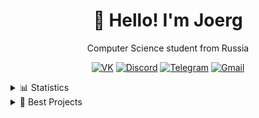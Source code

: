 <div align="center">

# 👋 Hello! I'm Joerg  

Computer Science student from Russia  

[![VK](https://img.shields.io/badge/VK-4680C2?style=for-the-badge&logo=vk&logoColor=white)](https://vk.com/redpoo)
[![Discord](https://img.shields.io/badge/Discord-5865F2?style=for-the-badge&logo=discord&logoColor=white)](https://discordapp.com/users/368399838389207040)
[![Telegram](https://img.shields.io/badge/Telegram-2CA5E0?style=for-the-badge&logo=telegram&logoColor=white)](https://t.me/joerj9)
[![Gmail](https://img.shields.io/badge/Gmail-EA4335?style=for-the-badge&logo=gmail&logoColor=white)](y.vegner@g.nsu.ru)
<div align="left">
<details>
  <summary>📊 Statistics </summary>
  <br>
  
![GitHub Stats](https://github-readme-stats.vercel.app/api?username=Joerg1632&show_icons=true&theme=tokyonight)
![Top Langs](https://github-readme-stats.vercel.app/api/top-langs/?username=Joerg1632&hide=makefile,swig&layout=normal&theme=tokyonight)
  
</details>

<details>
  <summary>💼 Best Projects</summary>
<br>
<div align="left">

| Technology | Projects |
|------------|---------|
| ![Python](https://img.shields.io/badge/-Python-3776AB?style=for-the-badge&logo=python&logoColor=white) | [![GitHub](https://img.shields.io/badge/-TgBot-000000?style=for-the-badge&logo=github&logoColor=white)](https://github.com/Joerg1632/TgBot) [![GitHub](https://img.shields.io/badge/-ML-000000?style=for-the-badge&logo=github&logoColor=white)](https://github.com/Joerg1632/ML/tree/main) [![GitHub](https://img.shields.io/badge/-Database_labs-000000?style=for-the-badge&logo=github&logoColor=white)](https://github.com/Joerg1632/Database_labs/tree/sem1) [![GitHub](https://img.shields.io/badge/-AI_Agent-000000?style=for-the-badge&logo=github&logoColor=white)](https://github.com/Joerg1632/buildwise-ai/tree/main) |
| ![C++](https://img.shields.io/badge/C++-00599C?style=for-the-badge&logo=c%2B%2B&logoColor=white) | [![GitHub](https://img.shields.io/badge/-Parallel_projects-000000?style=for-the-badge&logo=github&logoColor=white)](https://github.com/Joerg1632/OPPprojects) [![GitHub](https://img.shields.io/badge/-Scient_work-000000?style=for-the-badge&logo=github&logoColor=white)](https://github.com/Joerg1632/ScientWork/tree/main)|
| ![Java](https://img.shields.io/badge/Java-ED8B00?style=for-the-badge&logo=openjdk&logoColor=white) | [![GitHub](https://img.shields.io/badge/-Java_labs-000000?style=for-the-badge&logo=github&logoColor=white)](https://github.com/Joerg1632/JavaProject/tree/main) [![GitHub](https://img.shields.io/badge/-Database_labs(sem2)-000000?style=for-the-badge&logo=github&logoColor=white)](https://github.com/Joerg1632/DatabaseLabs/tree/sem2) |

</div>
</details>

</div>
